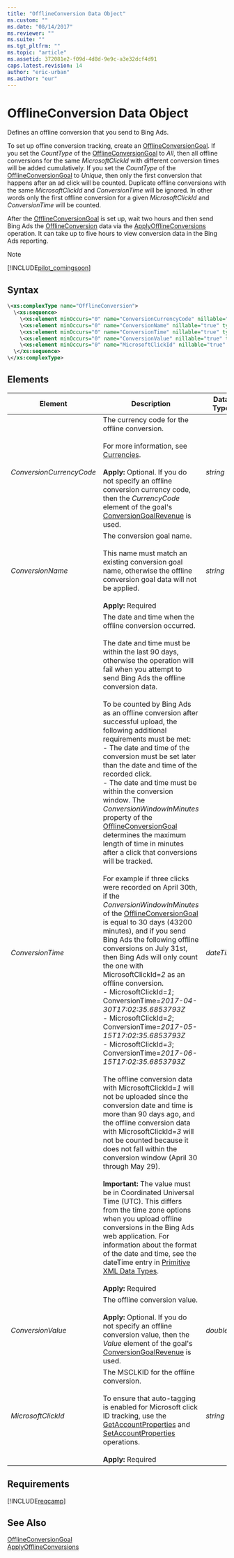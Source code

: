 ```yaml
---
title: "OfflineConversion Data Object"
ms.custom: ""
ms.date: "08/14/2017"
ms.reviewer: ""
ms.suite: ""
ms.tgt_pltfrm: ""
ms.topic: "article"
ms.assetid: 372081e2-f09d-4d8d-9e9c-a3e32dcf4d91
caps.latest.revision: 14
author: "eric-urban"
ms.author: "eur"
---
```

# OfflineConversion Data Object
Defines an offline conversion that you send to Bing Ads. 

To set up offine conversion tracking, create an [OfflineConversionGoal](../campaign-api/offlineconversiongoal-data-object.md). If you set the *CountType* of the [OfflineConversionGoal](../campaign-api/offlineconversiongoal-data-object.md) to *All*, then all offline conversions for the same *MicrosoftClickId* with different conversion times will be added cumulatively. If you set the *CountType* of the [OfflineConversionGoal](../campaign-api/offlineconversiongoal-data-object.md) to *Unique*, then only the first conversion that happens after an ad click will be counted. Duplicate offline conversions with the same *MicrosoftClickId* and *ConversionTime* will be ignored. In other words only the first offline conversion for a given *MicrosoftClickId* and *ConversionTime* will be counted.

After the [OfflineConversionGoal](../campaign-api/offlineconversiongoal-data-object.md) is set up, wait two hours and then send Bing Ads the [OfflineConversion](../campaign-api/offlineconversion-data-object.md) data via the [ApplyOfflineConversions](../campaign-api/applyofflineconversions-service-operation.md) operation. It can take up to five hours to view conversion data in the Bing Ads reporting.

> [!NOTE]
> [!INCLUDE[pilot_comingsoon](../campaign-api/includes/pilot-comingsoon.md)]

## Syntax

```xml
\<xs:complexType name="OfflineConversion">
  \<xs:sequence>
    \<xs:element minOccurs="0" name="ConversionCurrencyCode" nillable="true" type="xs:string"/>
    \<xs:element minOccurs="0" name="ConversionName" nillable="true" type="xs:string"/>
    \<xs:element minOccurs="0" name="ConversionTime" nillable="true" type="xs:dateTime"/>
    \<xs:element minOccurs="0" name="ConversionValue" nillable="true" type="xs:double"/>
    \<xs:element minOccurs="0" name="MicrosoftClickId" nillable="true" type="xs:string"/>
  \</xs:sequence>
\</xs:complexType>
```

## <a name="Elements"></a>Elements

|Element|Description|Data Type|
|-----------|---------------|-------------|
|*ConversionCurrencyCode*|The currency code for the offline conversion.<br/><br/>For more information, see [Currencies](https://msdn.microsoft.com/library/bing-ads-currencies.aspx).<br/><br/>**Apply:** Optional. If you do not specify an offline conversion currency code, then the *CurrencyCode* element of the goal's [ConversionGoalRevenue](../campaign-api/conversiongoalrevenue-data-object.md) is used.|*string*|
|*ConversionName*|The conversion goal name.<br/><br/>This name must match an existing conversion goal name, otherwise the offline conversion goal data will not be applied.<br/><br/>**Apply:** Required|*string*|
|*ConversionTime*|The date and time when the offline conversion occurred.<br/><br/>The date and time must be within the last 90 days, otherwise the operation will fail when you attempt to send Bing Ads the offline conversion data.<br/><br/>To be counted by Bing Ads as an offline conversion after successful upload, the following additional requirements must be met:<br/>-  The date and time of the conversion must be set later than the date and time of the recorded click.<br/>-  The date and time must be within the conversion window. The *ConversionWindowInMinutes* property of the [OfflineConversionGoal](../campaign-api/offlineconversiongoal-data-object.md) determines the maximum length of time in minutes after a click that conversions will be tracked.<br/><br/>For example if three clicks were recorded on April 30th, if the *ConversionWindowInMinutes* of the [OfflineConversionGoal](../campaign-api/offlineconversiongoal-data-object.md) is equal to 30 days (43200 minutes), and if you send Bing Ads the following offline conversions on July 31st, then Bing Ads will only count the one with MicrosoftClickId=*2* as an offline conversion.<br/>-  MicrosoftClickId=*1*; ConversionTime=*2017-04-30T17:02:35.6853793Z*<br/>-  MicrosoftClickId=*2*; ConversionTime=*2017-05-15T17:02:35.6853793Z*<br/>-  MicrosoftClickId=*3*; ConversionTime=*2017-06-15T17:02:35.6853793Z*<br/><br/>The offline conversion data with MicrosoftClickId=*1* will not be uploaded since the conversion date and time is more than 90 days ago, and the offline conversion data with MicrosoftClickId=*3* will not be counted because it does not fall within the conversion window (April 30 through May 29).<br/><br/>**Important:** The value must be in Coordinated Universal Time (UTC). This differs from the time zone options when you upload offline conversions in the Bing Ads web application. For information about the format of the date and time, see the dateTime entry in [Primitive XML Data Types](https://msdn.microsoft.com/library/ms256220.aspx). <br/><br/>**Apply:** Required|*dateTime*|
|*ConversionValue*|The offline conversion value.<br/><br/>**Apply:** Optional. If you do not specify an offline conversion value, then the *Value* element of the goal's [ConversionGoalRevenue](../campaign-api/conversiongoalrevenue-data-object.md) is used.|*double*|
|*MicrosoftClickId*|The MSCLKID for the offline conversion.<br/><br/>To ensure that auto-tagging is enabled for Microsoft click ID tracking, use the [GetAccountProperties](../campaign-api/getaccountproperties-service-operation.md) and [SetAccountProperties](../campaign-api/setaccountproperties-service-operation.md) operations. <br/><br/>**Apply:** Required|*string*|

## Requirements
[!INCLUDE[reqcamp](../campaign-api/includes/reqcamp.md)]
## See Also
[OfflineConversionGoal](../campaign-api/offlineconversiongoal-data-object.md)  
[ApplyOfflineConversions](../campaign-api/applyofflineconversions-service-operation.md)  